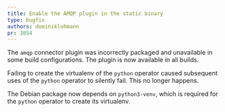```yaml
---
title: Enable the AMQP plugin in the static binary
type: bugfix
authors: dominiklohmann
pr: 3854
---
```


The `amqp` connector plugin was incorrectly packaged and unavailable in some
build configurations. The plugin is now available in all builds.

Failing to create the virtualenv of the `python` operator caused subsequent uses
of the `python` operator to silently fail. This no longer happens.

The Debian package now depends on `python3-venv`, which is required for the
`python` operator to create its virtualenv.
